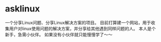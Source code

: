 # asklinux
一个分享Linux问题、分享Linux解决方案的项目。
目前打算建一个网站，用于收集用户对linux使用问题的解决方案，并分享给其他遇到同样问题的人。
本人是个新手，急需小伙伴。
如果没有小伙伴就只能慢慢学了～～
